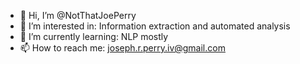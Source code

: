 - 👋 Hi, I’m @NotThatJoePerry
- 👀 I’m interested in: Information extraction and automated analysis
- 🌱 I’m currently learning: NLP mostly
- 📫 How to reach me: joseph.r.perry.iv@gmail.com

<!---
NotThatJoePerry/NotThatJoePerry is a ✨ special ✨ repository because its `README.md` (this file) appears on your GitHub profile.
You can click the Preview link to take a look at your changes.
--->
